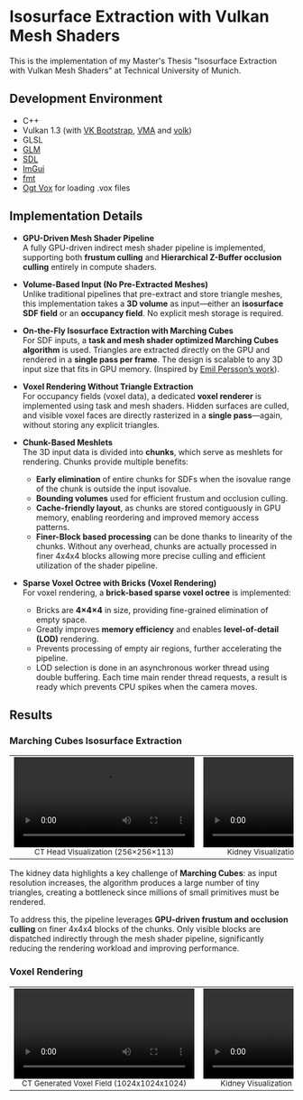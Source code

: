 ﻿# Isosurface Extraction with Vulkan Mesh Shaders

This is the implementation of my Master's Thesis "Isosurface Extraction with Vulkan Mesh Shaders" at Technical University of Munich. 

## Development Environment
- C++
- Vulkan 1.3 (with [VK Bootstrap](https://github.com/charles-lunarg/vk-bootstrap), [VMA](https://github.com/GPUOpen-LibrariesAndSDKs/VulkanMemoryAllocator) and [volk](https://github.com/gnuradio/volk))
- GLSL
- [GLM](https://github.com/g-truc/glm)
- [SDL](https://github.com/libsdl-org/SDL)
- [ImGui](https://github.com/ocornut/imgui)
- [fmt](https://github.com/fmtlib/fmt)
- [Ogt Vox](https://github.com/jpaver/opengametools/blob/master/src/ogt_vox.h) for loading .vox files

## Implementation Details  

- **GPU-Driven Mesh Shader Pipeline**  
  A fully GPU-driven indirect mesh shader pipeline is implemented, supporting both **frustum culling** and **Hierarchical Z-Buffer occlusion culling** entirely in compute shaders.  

- **Volume-Based Input (No Pre-Extracted Meshes)**  
  Unlike traditional pipelines that pre-extract and store triangle meshes, this implementation takes a **3D volume** as input—either an **isosurface SDF field** or an **occupancy field**. No explicit mesh storage is required.  

- **On-the-Fly Isosurface Extraction with Marching Cubes**  
  For SDF inputs, a **task and mesh shader optimized Marching Cubes algorithm** is used. Triangles are extracted directly on the GPU and rendered in a **single pass per frame**. The design is scalable to any 3D input size that fits in GPU memory. (Inspired by [Emil Persson’s work](https://www.humus.name/index.php?page=3D)).  

- **Voxel Rendering Without Triangle Extraction**  
  For occupancy fields (voxel data), a dedicated **voxel renderer** is implemented using task and mesh shaders. Hidden surfaces are culled, and visible voxel faces are directly rasterized in a **single pass**—again, without storing any explicit triangles.  

- **Chunk-Based Meshlets**  
  The 3D input data is divided into **chunks**, which serve as meshlets for rendering. Chunks provide multiple benefits:  
  - **Early elimination** of entire chunks for SDFs when the isovalue range of the chunk is outside the input isovalue.  
  - **Bounding volumes** used for efficient frustum and occlusion culling.  
  - **Cache-friendly layout**, as chunks are stored contiguously in GPU memory, enabling reordering and improved memory access patterns.
  - **Finer-Block based processing** can be done thanks to linearity of the chunks. Without any overhead, chunks are actually processed in finer 4x4x4 blocks allowing more precise culling and efficient utilization of the shader pipeline. 

- **Sparse Voxel Octree with Bricks (Voxel Rendering)**  
  For voxel rendering, a **brick-based sparse voxel octree** is implemented:  
  - Bricks are **4×4×4** in size, providing fine-grained elimination of empty space.  
  - Greatly improves **memory efficiency** and enables **level-of-detail (LOD)** rendering.  
  - Prevents processing of empty air regions, further accelerating the pipeline.
  - LOD selection is done in an asynchronous worker thread using double buffering. Each time main render thread requests, a result is ready which prevents CPU spikes when the camera moves.

## Results

### Marching Cubes Isosurface Extraction

<table>
  <tr>
    <td align="center">
      <video src="https://github.com/user-attachments/assets/head-video-id.mp4](https://github.com/user-attachments/assets/54ff955c-f53a-450c-b757-b121e1bf26d4" width="320" controls></video>
      <br>
      <sub>CT Head Visualization (256×256×113)</sub>
    </td>
    <td align="center">
      <video src="https://github.com/user-attachments/assets/kidney-video-id.mp4](https://github.com/user-attachments/assets/2cb69bae-cbfc-4670-bc98-60ede8214b1b" width="320" controls></video>
      <br>
      <sub>Kidney Visualization (629×515×955)</sub>
    </td>
  </tr>
</table>

The kidney data highlights a key challenge of **Marching Cubes**: as input resolution increases, the algorithm produces a large number of tiny triangles, creating a bottleneck since millions of small primitives must be rendered.  

To address this, the pipeline leverages **GPU-driven frustum and occlusion culling** on finer 4x4x4 blocks of the chunks. Only visible blocks are dispatched indirectly through the mesh shader pipeline, significantly reducing the rendering workload and improving performance.


### Voxel Rendering

<table>
  <tr>
    <td align="center">
      <video src="https://github.com/user-attachments/assets/23e3c257-bd9a-4183-911c-51d8b4c4894a" width="320" controls></video>
      <br>
      <sub>CT Generated Voxel Field (1024x1024x1024)</sub>
    </td>
    <td align="center">
      <video src="https://github.com/user-attachments/assets/e9d03e92-67d4-44f2-9241-6722d38475e8" width="320" controls></video>
      <br>
      <sub>Kidney Visualization (2048x1024x2048)</sub>
    </td>
  </tr>
</table>







